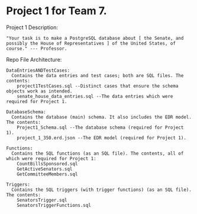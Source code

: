 # Project 1 for Team 7.

  Project 1 Description:

    "Your task is to make a PostgreSQL database about [ the Senate, and
    possibly the House of Representatives ] of the United States, of course." --- Professor.

  Repo File Architecture:

    DataEntriesANDTestCases:
      Contains the data entries and test cases; both are SQL files. The contents:
        project1TestCases.sql --Distinct cases that ensure the schema objects work as intended.
        senate_house_data_entries.sql --The data entries which were required for Project 1.

    DatabaseSchema:
      Contains the database (main) schema. It also includes the EDR model. The contents:
        Project1_Schema.sql --The database schema (required for Project 1).
        project_1_350.erd.json --The EDR model (required for Project 1).

    Functions:
      Contains the SQL functions (as an SQL file). The contents, all of which were required for Project 1:
        CountBillsSponsored.sql
        GetActiveSenators.sql
        GetCommitteeMembers.sql

    Triggers:
      Contains the SQL triggers (with trigger functions) (as an SQL file). The contents:
        SenatorsTrigger.sql
        SenatorsTriggerFunctions.sql
        
